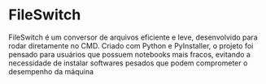 # FileSwitch
FileSwitch é um conversor de arquivos eficiente e leve, desenvolvido para rodar diretamente no CMD. Criado com Python e PyInstaller, o projeto foi pensado para usuários que possuem notebooks mais fracos, evitando a necessidade de instalar softwares pesados que podem comprometer o desempenho da máquina
